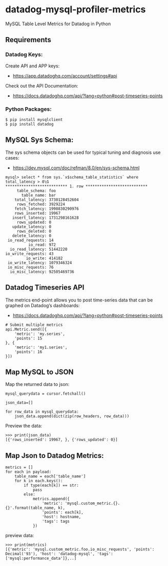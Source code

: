# datadog-mysql-profiler-metrics
MySQL Table Level Metrics for Datadog in Python

## Requirements

### Datadog Keys:

Create API and APP keys:
- https://app.datadoghq.com/account/settings#api

Check out the API Documentation:
- https://docs.datadoghq.com/api/?lang=python#post-timeseries-points

### Python Packages:

```
$ pip install mysqlclient
$ pip install datadog
```

## MySQL Sys Schema:

The sys schema objects can be used for typical tuning and diagnosis use cases:
- https://dev.mysql.com/doc/refman/8.0/en/sys-schema.html

```
mysql> select * from sys.`x$schema_table_statistics` where total_latency > 0\G
*************************** 1. row ***************************
     table_schema: foo
       table_name: bar
    total_latency: 3730128452604
     rows_fetched: 3929224
    fetch_latency: 1998830290976
    rows_inserted: 19967
   insert_latency: 1731298161628
     rows_updated: 0
   update_latency: 0
     rows_deleted: 0
   delete_latency: 0
 io_read_requests: 14
          io_read: 972
  io_read_latency: 51442220
io_write_requests: 43
         io_write: 414182
 io_write_latency: 1079346324
 io_misc_requests: 76
  io_misc_latency: 92505469736
```

## Datadog Timeseries API

The metrics end-point allows you to post time-series data that can be graphed on Datadog’s dashboards:
- https://docs.datadoghq.com/api/?lang=python#post-timeseries-points

```
# Submit multiple metrics
api.Metric.send([{
    'metric': 'my.series',
    'points': 15
}, {
    'metric': 'my1.series',
    'points': 16
}])
```

## Map MySQL to JSON

Map the returned data to json:

```
mysql_querydata = cursor.fetchall()

json_data=[]

for row_data in mysql_querydata:
    json_data.append(dict(zip(row_headers, row_data)))
```

Preview the data:

```
>>> print(json_data)
[{'rows_inserted': 19967, }, {'rows_updated': 0}]
```

## Map Json to Datadog Metrics:

```
metrics = []
for each in payload:
    table_name = each['table_name']
    for k in each.keys():
        if type(each[k]) == str:
            pass
        else:
            metrics.append({
                'metric': 'mysql.custom_metric.{}.{}'.format(table_name, k),
                'points': each[k],
                'host': hostname,
                'tags': tags
            })
```

preview data:

```
>>> print(metrics)
[{'metric': 'mysql.custom_metric.foo.io_misc_requests', 'points': Decimal('93'), 'host': 'datadog-mysql', 'tags': ['mysql:performance_data']},..]
```


